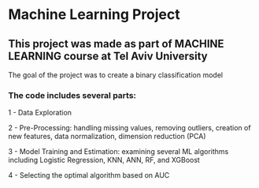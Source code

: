 # Machine Learning Project
## This project was made as part of MACHINE LEARNING course at Tel Aviv University

The goal of the project was to create a binary classification model 


### The code includes several parts:

1 - Data Exploration

2 - Pre-Processing: handling missing values, removing outliers, creation of new features, data normalization, dimension reduction (PCA) 

3 - Model Training and Estimation: examining several ML algorithms including Logistic Regression, KNN, ANN, RF, and XGBoost

4 - Selecting the optimal algorithm based on AUC

